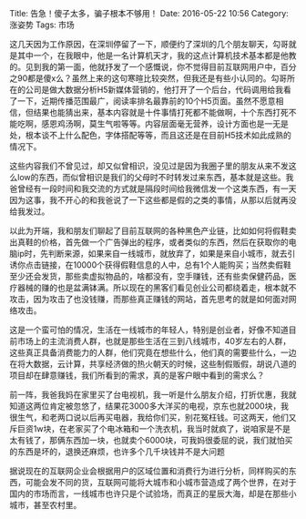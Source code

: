 Title: 告急！傻子太多，骗子根本不够用！
Date: 2016-05-22 10:56
Category: 涨姿势
Tags: 市场

这几天因为工作原因，在深圳停留了一下，顺便约了深圳的几个朋友聊天，勾哥就是其中一个，在我眼中，他是一名计算机天才，我的这点计算机技术基本都是他教的。见到我的第一面，他就抒发了一个感慨说，你不觉得目前互联网用户中，百分之90都是傻x么？虽然上来的这句寒暄比较突然，但我还是有些小认同的。勾哥所在的公司是做大数据分析H5新媒体营销的，他打开了一个后台，代码调用给我看了一下，近期传播范围最广，阅读率排名最靠前的10个H5页面。虽然不愿意相信，但结果也能猜出来，基本内容就是十件事情打死都不能做啊，十个东西打死不能吃啊，感恩鸡汤啊，莫生气啦等等。内容层面毫无营养，设计方面也是一无是处，根本谈不上什么配色，字体搭配等等，而且这还是在目前H5技术如此成熟的情况下。

这些内容我们不曾见过，却又似曾相识，没见过是因为我圈子里的朋友从来不发这么low的东西，而似曾相识是我们的父母时不时转发过来东西，基本就是这些。我爸曾经有一段时间和我交流的方式就是隔段时间给我微信发一个这类东西，有一天因为这事，我不开心的和我爸说了一下这些都是假的之类的事情，从那以后就再没给我发过。

以此为开端，我和朋友们聊起了目前互联网的各种黑色产业链，比如如何将假鞋卖出真鞋的价格，首先做一个广告弹出的程序，或者类似的东西，然后在获取你的电脑ip时，先判断来源，如果来自一线城市，就放弃了，如果是来自小城市，就去引诱你点击链接，在10000个获得假鞋信息的人中，总有1个人能购买；当然卖假鞋至少还会发货，那些卖虚拟物品的，啥都没有，空手赚钱，还有些卖保健药品，医疗器械的赚的也是盆满钵满。所以现在的黑客们看见创业公司都绕着走，根本就不攻击，因为攻击了也没钱赚，而那些真正赚钱的网站，首先思考的就是如何面对网络攻击。

这是一个蛮可怕的情况，生活在一线城市的年轻人，特别是创业者，好像不知道目前市场上的主流消费人群，也就是那些生活在三到八线城市，40岁左右的人群，这些真正具备消费能力的人群，他们究竟在想些什么，他们真的需要些什么，一边在将大数据，云计算，共享经济做的热火朝天的时候，这些制假贩假，胡说八道的项目却在肆意赚钱，我们所看到的需求，真的是客户眼中看到的需求么？

前一阵，我爸我妈在家里买了台电视机，我一听是什么朋友介绍，打折优惠，我就知道这两位肯定被忽悠了，结果花3000多大洋买的电视，京东也就2000块，我很生气，和老两口说以后再买电器，我给你们买，别花冤枉钱。可这两天，他们又斥巨资1w块，在老家买了个电冰箱和一个洗衣机，我当时就疯了，说咱家是不是太有钱了，那俩东西加一块，也就卖个6000块，可我妈很委屈的说，我们就怕买的东西是坏的，退换还麻烦，也许多个几千块钱并不是大问题

据说现在的互联网企业会根据用户的区域位置和消费行为进行分析，同样购买的东西，可能会发不同的货，互联网可能将大城市和小城市营造成了两个世界，在对于国内的市场而言，一线城市也许只是个试验场，而真正的星辰大海，却是在那些小城市，甚至农村里。

